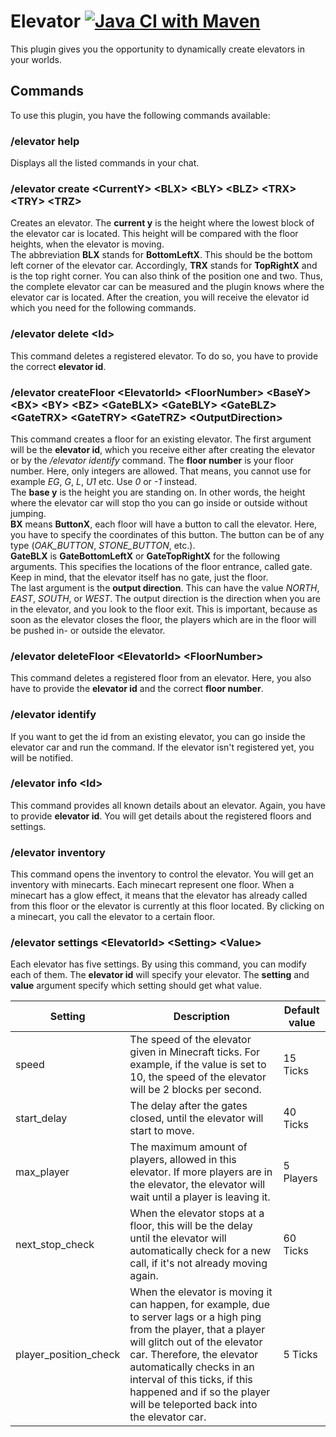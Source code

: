 # Elevator [![Java CI with Maven](https://github.com/TorbenWest/pandalogic-elevator/actions/workflows/maven.yml/badge.svg)](https://github.com/TorbenWest/pandalogic-elevator/actions/workflows/maven.yml)

This plugin gives you the opportunity to dynamically create elevators in your worlds.

## Commands

To use this plugin, you have the following commands available:

### /elevator help

Displays all the listed commands in your chat.

### /elevator create \<CurrentY> \<BLX> \<BLY> \<BLZ> \<TRX> \<TRY> \<TRZ>

Creates an elevator. The **current y** is the height where the lowest block of the elevator car is located. This height
will be compared with the floor heights, when the elevator is moving. <br>
The abbreviation **BLX** stands for **BottomLeftX**. This should be the bottom left corner of the elevator car.
Accordingly, **TRX** stands for **TopRightX** and is the top right corner. You can also think of the position one and
two. Thus, the complete elevator car can be measured and the plugin knows where the elevator car is located. After the
creation, you will receive the elevator id which you need for the following commands.

### /elevator delete \<Id>

This command deletes a registered elevator. To do so, you have to provide the correct **elevator id**.

### /elevator createFloor \<ElevatorId> \<FloorNumber> \<BaseY> \<BX> \<BY> \<BZ> \<GateBLX> \<GateBLY> \<GateBLZ> \<GateTRX> \<GateTRY> \<GateTRZ> \<OutputDirection>

This command creates a floor for an existing elevator. The first argument will be the **elevator id**, which you receive
either after creating the elevator or by the _/elevator identify_ command. The **floor number** is your floor number. Here,
 only integers are allowed. That means, you cannot use for example _EG_, _G_, _L_, _U1_ etc. Use _0_ or _-1_ instead. <br>
The **base y** is the height you are standing on. In other words, the height where the elevator car will stop tho you
can go inside or outside without jumping. <br>
**BX** means **ButtonX**, each floor will have a button to call the elevator. Here, you have to specify the coordinates
of this button. The button can be of any type (_OAK_BUTTON_, _STONE_BUTTON_, etc.). <br>
**GateBLX** is **GateBottomLeftX** or **GateTopRightX** for the following arguments. This specifies the locations of
the floor entrance, called gate. Keep in mind, that the elevator itself has no gate, just the floor. <br>
The last argument is the **output direction**. This can have the value _NORTH_, _EAST_, _SOUTH_, or _WEST_. The output
direction is the direction when you are in the elevator, and you look to the floor exit. This is important, because as
soon as the elevator closes the floor, the players which are in the floor will be pushed in- or outside the elevator.

### /elevator deleteFloor \<ElevatorId> \<FloorNumber>

This command deletes a registered floor from an elevator. Here, you also have to provide the **elevator id** and the
correct **floor number**.

### /elevator identify

If you want to get the id from an existing elevator, you can go inside the elevator car and run the command. If the
elevator isn't registered yet, you will be notified.

### /elevator info \<Id>

This command provides all known details about an elevator. Again, you have to provide **elevator id**. You will get
details about the registered floors and settings.

### /elevator inventory

This command opens the inventory to control the elevator. You will get an inventory with minecarts. Each minecart
represent one floor. When a minecart has a glow effect, it means that the elevator has already called from this floor or
the elevator is currently at this floor located. By clicking on a minecart, you call the elevator to a certain floor.

### /elevator settings \<ElevatorId> \<Setting> \<Value>

Each elevator has five settings. By using this command, you can modify each of them. The **elevator id** will specify
your elevator. The **setting** and **value** argument specify which setting should get what value. <br>

| Setting               | Description | Default value |
| ---                   |---|---|
| speed                 | The speed of the elevator given in Minecraft ticks. For example, if the value is set to 10, the speed of the elevator will be 2 blocks per second. | 15 Ticks |
| start_delay           | The delay after the gates closed, until the elevator will start to move. | 40 Ticks |
| max_player            | The maximum amount of players, allowed in this elevator. If more players are in the elevator, the elevator will wait until a player is leaving it. | 5 Players |
| next_stop_check       | When the elevator stops at a floor, this will be the delay until the elevator will automatically check for a new call, if it's not already moving again. | 60 Ticks |
| player_position_check | When the elevator is moving it can happen, for example, due to server lags or a high ping from the player, that a player will glitch out of the elevator car. Therefore, the elevator automatically checks in an interval of this ticks, if this happened and if so the player will be teleported back into the elevator car. | 5 Ticks |
